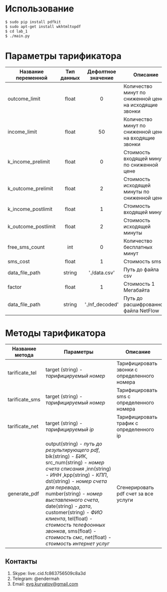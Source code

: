 # Использование
```bash
$ sudo pip install pdfkit
$ sudo apt-get install wkhtmltopdf
$ cd lab_1
$ ./main.py
```

# Параметры тарификатора

| Название переменной  | Тип данных | Дефолтное значение | Описание |
| ------------- | :-------------: | :-------------: | ------------- |
|outcome_limit | float | 0 | Количество минут по сниженной цене на исходящие звонки |
|income_limit | float | 50 | Количество минут по сниженной цене на входящие звонки |
|k_income_prelimit | float | 0 | Стоимость входящей минуты по сниженной цене |
|k_outcome_prelimit | float | 2 | Стоимость исходящей минуты по сниженной цене |
|k_income_postlimit | float | 1 | Стоимость входящей минуты |
|k_outcome_postlimit | float | 2 | Стоимость исходящей минуты |
|free_sms_count | int | 0 | Количество бесплатных минут |
|sms_cost | float | 1 | Стоимость sms |
|data_file_path | string | './data.csv' | Путь до файла csv |
|factor | float | 1 | Стоимость 1 Мегабайта |
|data_file_path | string | './nf_decoded' | Путь до расшифрованного файла NetFlow |

# Методы тарификатора

| Название метода  | Параметры | Описание |
| ------------- | -------------  | ------------- |
| tarificate_tel | target (string) - *тарифицируемый номер* | Тарифицировать звонки с определенного номера |
| tarificate_sms | target (string) - *тарифицируемый номер* | Тарифицировать sms с определенного номера |
| tarificate_net | target (string) - *тарифицируемый ip* | Тарифицировать трафик с определенного ip |
| generate_pdf | output(string) - *путь до результирующего pdf*, bik(string) - *БИК*, src_num(string) - *номер счета списания* ,inn(string) - *ИНН* ,kpp(string) - *КПП*, dst(string) - *номер счета для перевода*, number(string) - *номер выставленного счета*, date(string) - *дата*, customer(string) - *ФИО клиента*, tel(float) - *стоимость телефоонных звонков*, sms(float) - *стоимость смс*, net(float) - *стоимость интернет услуг* | Сгенерировать pdf счет за все услуги |

## Контакты
1. Skype: live:.cid.fc863756509c8a3d
2. Telegram: @endermah
3. Email: evg.kuryatov@gmail.com
